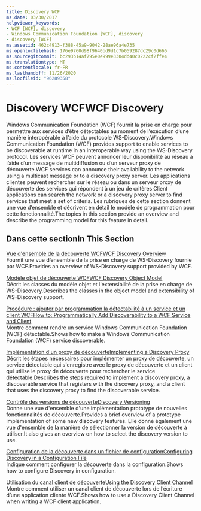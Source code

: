 ```yaml
---
title: Discovery WCF
ms.date: 03/30/2017
helpviewer_keywords:
- WCF [WCF], discovery
- Windows Communication Foundation [WCF], discovery
- discovery [WCF]
ms.assetid: 462c4913-f388-45a9-9042-28ae96a4e735
ms.openlocfilehash: 176e9760d98f9640bd9d1c7b059287dc29c0d666
ms.sourcegitcommit: bc293b14af795e0e999e3304dd40c0222cf2ffe4
ms.translationtype: MT
ms.contentlocale: fr-FR
ms.lasthandoff: 11/26/2020
ms.locfileid: "96289358"
---
```

# <a name="wcf-discovery"></a><span data-ttu-id="0a7a0-102">Discovery WCF</span><span class="sxs-lookup"><span data-stu-id="0a7a0-102">WCF Discovery</span></span>

<span data-ttu-id="0a7a0-103">Windows Communication Foundation (WCF) fournit la prise en charge pour permettre aux services d’être détectables au moment de l’exécution d’une manière interopérable à l’aide du protocole WS-Discovery.</span><span class="sxs-lookup"><span data-stu-id="0a7a0-103">Windows Communication Foundation (WCF) provides support to enable services to be discoverable at runtime in an interoperable way using the WS-Discovery protocol.</span></span> <span data-ttu-id="0a7a0-104">Les services WCF peuvent annoncer leur disponibilité au réseau à l’aide d’un message de multidiffusion ou d’un serveur proxy de découverte.</span><span class="sxs-lookup"><span data-stu-id="0a7a0-104">WCF services can announce their availability to the network using a multicast message or to a discovery proxy server.</span></span> <span data-ttu-id="0a7a0-105">Les applications clientes peuvent rechercher sur le réseau ou dans un serveur proxy de découverte des services qui répondent à un jeu de critères.</span><span class="sxs-lookup"><span data-stu-id="0a7a0-105">Client applications can search the network or a discovery proxy server to find services that meet a set of criteria.</span></span> <span data-ttu-id="0a7a0-106">Les rubriques de cette section donnent une vue d’ensemble et décrivent en détail le modèle de programmation pour cette fonctionnalité.</span><span class="sxs-lookup"><span data-stu-id="0a7a0-106">The topics in this section provide an overview and describe the programming model for this feature in detail.</span></span>  
  
## <a name="in-this-section"></a><span data-ttu-id="0a7a0-107">Dans cette section</span><span class="sxs-lookup"><span data-stu-id="0a7a0-107">In This Section</span></span>  

 [<span data-ttu-id="0a7a0-108">Vue d'ensemble de la découverte WCF</span><span class="sxs-lookup"><span data-stu-id="0a7a0-108">WCF Discovery Overview</span></span>](wcf-discovery-overview.md)  
 <span data-ttu-id="0a7a0-109">Fournit une vue d’ensemble de la prise en charge de WS-Discovery fournie par WCF.</span><span class="sxs-lookup"><span data-stu-id="0a7a0-109">Provides an overview of WS-Discovery support provided by WCF.</span></span>  
  
 [<span data-ttu-id="0a7a0-110">Modèle objet de découverte WCF</span><span class="sxs-lookup"><span data-stu-id="0a7a0-110">WCF Discovery Object Model</span></span>](wcf-discovery-object-model.md)  
 <span data-ttu-id="0a7a0-111">Décrit les classes du modèle objet et l'extensibilité de la prise en charge de WS-Discovery.</span><span class="sxs-lookup"><span data-stu-id="0a7a0-111">Describes the classes in the object model and extensibility of WS-Discovery support.</span></span>  
  
 [<span data-ttu-id="0a7a0-112">Procédure : ajouter par programmation la détectabilité à un service et un client WCF</span><span class="sxs-lookup"><span data-stu-id="0a7a0-112">How to: Programmatically Add Discoverability to a WCF Service and Client</span></span>](how-to-programmatically-add-discoverability-to-a-wcf-service-and-client.md)  
 <span data-ttu-id="0a7a0-113">Montre comment rendre un service Windows Communication Foundation (WCF) détectable.</span><span class="sxs-lookup"><span data-stu-id="0a7a0-113">Shows how to make a Windows Communication Foundation (WCF) service discoverable.</span></span>  
  
 [<span data-ttu-id="0a7a0-114">Implémentation d'un proxy de découverte</span><span class="sxs-lookup"><span data-stu-id="0a7a0-114">Implementing a Discovery Proxy</span></span>](implementing-a-discovery-proxy.md)  
 <span data-ttu-id="0a7a0-115">Décrit les étapes nécessaires pour implémenter un proxy de découverte, un service détectable qui s'enregistre avec le proxy de découverte et un client qui utilise le proxy de découverte pour rechercher le service détectable.</span><span class="sxs-lookup"><span data-stu-id="0a7a0-115">Describes the steps required to implement a discovery proxy, a discoverable service that registers with the discovery proxy, and a client that uses the discovery proxy to find the discoverable service.</span></span>  
  
 [<span data-ttu-id="0a7a0-116">Contrôle des versions de découverte</span><span class="sxs-lookup"><span data-stu-id="0a7a0-116">Discovery Versioning</span></span>](discovery-versioning.md)  
 <span data-ttu-id="0a7a0-117">Donne une vue d'ensemble d'une implémentation prototype de nouvelles fonctionnalités de découverte.</span><span class="sxs-lookup"><span data-stu-id="0a7a0-117">Provides a brief overview of a prototype implementation of some new discovery features.</span></span> <span data-ttu-id="0a7a0-118">Elle donne également une vue d'ensemble de la manière de sélectionner la version de découverte à utiliser.</span><span class="sxs-lookup"><span data-stu-id="0a7a0-118">It also gives an overview on how to select the discovery version to use.</span></span>  
  
 [<span data-ttu-id="0a7a0-119">Configuration de la découverte dans un fichier de configuration</span><span class="sxs-lookup"><span data-stu-id="0a7a0-119">Configuring Discovery in a Configuration File</span></span>](configuring-discovery-in-a-configuration-file.md)  
 <span data-ttu-id="0a7a0-120">Indique comment configurer la découverte dans la configuration.</span><span class="sxs-lookup"><span data-stu-id="0a7a0-120">Shows how to configure Discovery in configuration.</span></span>  
  
 [<span data-ttu-id="0a7a0-121">Utilisation du canal client de découverte</span><span class="sxs-lookup"><span data-stu-id="0a7a0-121">Using the Discovery Client Channel</span></span>](using-the-discovery-client-channel.md)  
 <span data-ttu-id="0a7a0-122">Montre comment utiliser un canal client de découverte lors de l’écriture d’une application cliente WCF.</span><span class="sxs-lookup"><span data-stu-id="0a7a0-122">Shows how to use a Discovery Client Channel when writing a WCF client application.</span></span>
